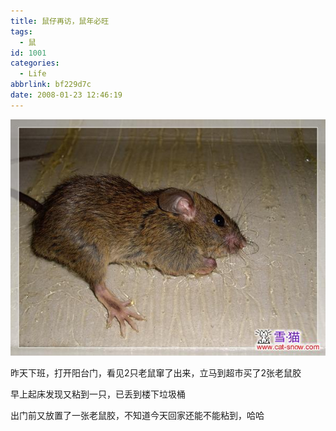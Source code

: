 ```yaml
---
title: 鼠仔再访，鼠年必旺
tags:
  - 鼠
id: 1001
categories:
  - Life
abbrlink: bf229d7c
date: 2008-01-23 12:46:19
---
```


![](/images/2008/01/23_imgp6468_6348.jpg)

昨天下班，打开阳台门，看见2只老鼠窜了出来，立马到超市买了2张老鼠胶

早上起床发现又粘到一只，已丢到楼下垃圾桶

出门前又放置了一张老鼠胶，不知道今天回家还能不能粘到，哈哈